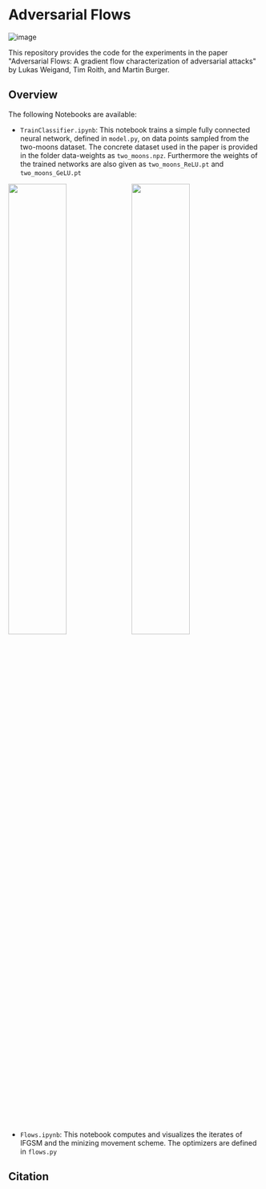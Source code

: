 # Adversarial Flows

![image](https://github.com/TimRoith/AdversarialFlows/assets/44805883/bd11042d-9a2c-4c60-9fd5-9a2882f9299a)


This repository provides the code for the experiments in the paper "Adversarial Flows: A gradient flow characterization
of adversarial attacks" by Lukas Weigand, Tim Roith, and Martin Burger.

## Overview 

The following Notebooks are available:

* ``TrainClassifier.ipynb``: This notebook trains a simple fully connected neural network, defined in ``model.py``, on data points sampled from the two-moons dataset. The concrete dataset used in the paper is provided in the folder data-weights as ``two_moons.npz``. Furthermore the weights of the trained networks are also given as ``two_moons_ReLU.pt`` and ``two_moons_GeLU.pt`` 

<p float="left">
  <img src="https://github.com/TimRoith/AdversarialFlows/assets/44805883/b7643a1a-ee5c-4ddf-8afc-0fb68bb24b87" width="48%" />
  <img src="https://github.com/TimRoith/AdversarialFlows/assets/44805883/cd16232b-72f9-4e0d-a136-eeb391a2703e" width="48%" /> 
</p>

* ``Flows.ipynb``: This notebook computes and visualizes the iterates of IFGSM and the minizing movement scheme. The optimizers are defined in ``flows.py``


## Citation
